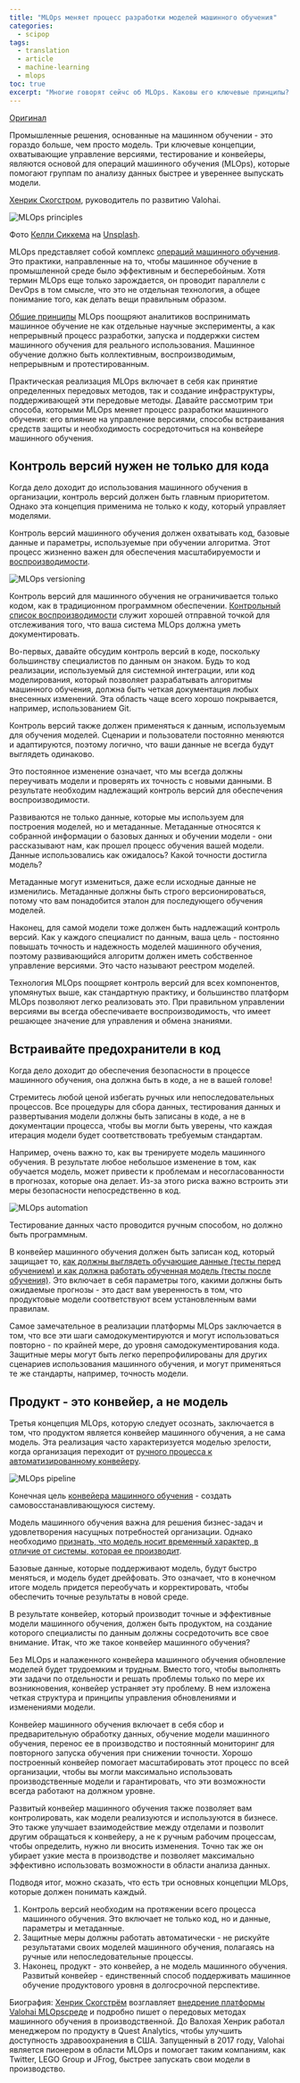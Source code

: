```yaml
---
title: "MLOps меняет процесс разработки моделей машинного обучения"
categories:
  - scipop
tags:
  - translation
  - article
  - machine-learning
  - mlops
toc: true
excerpt: "Многие говорят сейчс об MLOps. Каковы его ключевые принципы? Поможет разобраться в этом статья от одного из практикующих экспертов."
---
```


[Оригинал](https://www.kdnuggets.com/2020/12/mlops-changing-machine-learning-developed.html)

Промышленные решения, основанные на машинном обучении - это гораздо больше, чем просто модель. Три ключевые концепции, охватывающие управление версиями, тестирование и конвейеры, являются основой для операций машинного обучения (MLOps), которые помогают группам по анализу данных быстрее и увереннее выпускать модели.

[Хенрик Скогстром](https://www.linkedin.com/in/skogstrom/), руководитель по развитию Valohai.


![MLOps principles](/assets/images/2021-05-04/image4.jpg "MLOps principles")


Фото [Келли Сиккема](https://unsplash.com/@kellysikkema?utm_source=unsplash&utm_medium=referral&utm_content=creditCopyText) на [Unsplash](https://unsplash.com/s/photos/idea?utm_source=unsplash&utm_medium=referral&utm_content=creditCopyText).

MLOps представляет собой комплекс [операций машинного обучения](https://ml-ops.org/). Это практики, направленные на то, чтобы машинное обучение в промышленной среде было эффективным и бесперебойным. Хотя термин MLOps еще только зарождается, он проводит параллели с DevOps в том смысле, что это не отдельная технология, а общее понимание того, как делать вещи правильным образом.

[Общие принципы](https://valohai.com/mlops/) MLOps поощряют аналитиков воспринимать машинное обучение не как отдельные научные эксперименты, а как непрерывный процесс разработки, запуска и поддержки систем машинного обучения для реального использования. Машинное обучение должно быть коллективным, воспроизводимым, непрерывным и протестированным.

Практическая реализация MLOps включает в себя как принятие определенных передовых методов, так и создание инфраструктуры, поддерживающей эти передовые методы. Давайте рассмотрим три способа, которыми MLOps меняет процесс разработки машинного обучения: его влияние на управление версиями, способы встраивания средств защиты и необходимость сосредоточиться на конвейере машинного обучения.


## Контроль версий нужен не только для кода

Когда дело доходит до использования машинного обучения в организации, контроль версий должен быть главным приоритетом. Однако эта концепция применима не только к коду, который управляет моделями.

Контроль версий машинного обучения должен охватывать код, базовые данные и параметры, используемые при обучении алгоритма. Этот процесс жизненно важен для обеспечения масштабируемости и [воспроизводимости](https://www.wired.com/story/artificial-intelligence-confronts-reproducibility-crisis/).


![MLOps versioning](/assets/images/2021-05-04/image3.jpg "MLOps versioning")


Контроль версий для машинного обучения не ограничивается только кодом, как в традиционном программном обеспечении. [Контрольный список воспроизводимости](https://www.cs.mcgill.ca/~jpineau/ReproducibilityChecklist.pdf) служит хорошей отправной точкой для отслеживания того, что ваша система MLOps должна уметь документировать.

Во-первых, давайте обсудим контроль версий в коде, поскольку большинству специалистов по данным он знаком. Будь то код реализации, используемый для системной интеграции, или код моделирования, который позволяет разрабатывать алгоритмы машинного обучения, должна быть четкая документация любых внесенных изменений. Эта область чаще всего хорошо покрывается, например, использованием Git.

Контроль версий также должен применяться к данным, используемым для обучения моделей. Сценарии и пользователи постоянно меняются и адаптируются, поэтому логично, что ваши данные не всегда будут выглядеть одинаково.

Это постоянное изменение означает, что мы всегда должны переучивать модели и проверять их точность с новыми данными. В результате необходим надлежащий контроль версий для обеспечения воспроизводимости.

Развиваются не только данные, которые мы используем для построения моделей, но и метаданные. Метаданные относятся к собранной информации о базовых данных и обучении модели - они рассказывают нам, как прошел процесс обучения вашей модели. Данные использовались как ожидалось? Какой точности достигла модель?

Метаданные могут измениться, даже если исходные данные не изменились. Метаданные должны быть строго версионироваться, потому что вам понадобится эталон для последующего обучения моделей.

Наконец, для самой модели тоже должен быть надлежащий контроль версий. Как у каждого специалист по данным, ваша цель - постоянно повышать точность и надежность моделей машинного обучения, поэтому развивающийся алгоритм должен иметь собственное управление версиями. Это часто называют реестром моделей.

Технология MLOps поощряет контроль версий для всех компонентов, упомянутых выше, как стандартную практику, и большинство платформ MLOps позволяют легко реализовать это. При правильном управлении версиями вы всегда обеспечиваете воспроизводимость, что имеет решающее значение для управления и обмена знаниями.


## Встраивайте предохранители в код

Когда дело доходит до обеспечения безопасности в процессе машинного обучения, она должна быть в коде, а не в вашей голове!

Стремитесь любой ценой избегать ручных или непоследовательных процессов. Все процедуры для сбора данных, тестирования данных и развертывания модели должны быть записаны в коде, а не в документации процесса, чтобы вы могли быть уверены, что каждая итерация модели будет соответствовать требуемым стандартам.

Например, очень важно то, как вы тренируете модель машинного обучения. В результате любое небольшое изменение в том, как обучается модель, может привести к проблемам и несогласованности в прогнозах, которые она делает. Из-за этого риска важно встроить эти меры безопасности непосредственно в код.


![MLOps automation](/assets/images/2021-05-04/image2.jpg "MLOps automation")


Тестирование данных часто проводится ручным способом, но должно быть программным.

В конвейер машинного обучения должен быть записан код, который защищает то, [как должны выглядеть обучающие данные (тесты перед обучением) и как должна работать обученная модель (тесты после обучения)](https://www.jeremyjordan.me/testing-ml/). Это включает в себя параметры того, какими должны быть ожидаемые прогнозы - это даст вам уверенность в том, что продуктовые модели соответствуют всем установленным вами правилам.

Самое замечательное в реализации платформы MLOps заключается в том, что все эти шаги самодокументируются и могут использоваться повторно - по крайней мере, до уровня самодокументирования кода. Защитные меры могут быть легко перепрофилированы для других сценариев использования машинного обучения, и могут применяться те же стандарты, например, точность модели. 


## Продукт - это конвейер, а не модель

Третья концепция MLOps, которую следует осознать, заключается в том, что продуктом является конвейер машинного обучения, а не сама модель. Эта реализация часто характеризуется моделью зрелости, когда организация переходит от [ручного процесса к автоматизированному конвейеру](https://cloud.google.com/solutions/machine-learning/mlops-continuous-delivery-and-automation-pipelines-in-machine-learning).


![MLOps pipeline](/assets/images/2021-05-04/image1.jpg "MLOps pipeline")


Конечная цель [конвейера машинного обучения](https://valohai.com/machine-learning-pipeline/) - создать самовосстанавливающуюся систему.

Модель машинного обучения важна для решения бизнес-задач и удовлетворения насущных потребностей организации. Однако необходимо [признать, что модель носит временный характер, в отличие от системы, которая ее производит](https://www.analyticsinsight.net/forget-the-models-you-need-a-machine-learning-pipeline/).

Базовые данные, которые поддерживают модель, будут быстро меняться, и модель будет дрейфовать. Это означает, что в конечном итоге модель придется переобучать и корректировать, чтобы обеспечить точные результаты в новой среде.

В результате конвейер, который производит точные и эффективные модели машинного обучения, должен быть продуктом, на создание которого специалисты по данным должны сосредоточить все свое внимание. Итак, что же такое конвейер машинного обучения?

Без MLOps и налаженного конвейера машинного обучения обновление моделей будет трудоемким и трудным. Вместо того, чтобы выполнять эти задачи по отдельности и решать проблемы только по мере их возникновения, конвейер устраняет эту проблему. В нем изложена четкая структура и принципы управления обновлениями и изменениями модели.

Конвейер машинного обучения включает в себя сбор и предварительную обработку данных, обучение модели машинного обучения, перенос ее в производство и постоянный мониторинг для повторного запуска обучения при снижении точности. Хорошо построенный конвейер помогает масштабировать этот процесс по всей организации, чтобы вы могли максимально использовать производственные модели и гарантировать, что эти возможности всегда работают на должном уровне.

Развитый конвейер машинного обучения также позволяет вам контролировать, как модели реализуются и используются в бизнесе. Это также улучшает взаимодействие между отделами и позволит другим обращаться к конвейеру, а не к ручным рабочим процессам, чтобы определить, нужно ли вносить изменения. Точно так же он убирает узкие места в производстве и позволяет максимально эффективно использовать возможности в области анализа данных.

Подводя итог, можно сказать, что есть три основных концепции MLOps, которые должен понимать каждый.

1. Контроль версий необходим на протяжении всего процесса машинного обучения. Это включает не только код, но и данные, параметры и метаданные.
2. Защитные меры должны работать автоматически - не рискуйте результатами своих моделей машинного обучения, полагаясь на ручные или непоследовательные процессы.
3. Наконец, продукт - это конвейер, а не модель машинного обучения. Развитый конвейер - единственный способ поддерживать машинное обучение продуктового уровня в долгосрочной перспективе.

 

Биография: [Хенрик Скогстрём](http://www.valohai.com/) возглавляет [внедрение платформы Valohai MLOpsсреде](https://valohai.com/mlops/) и подробно пишет о передовых методах машинного обучения в производственной. До Валохая Хенрик работал менеджером по продукту в Quest Analytics, чтобы улучшить доступность здравоохранения в США. Запущенный в 2017 году, Valohai является пионером в области MLOps и помогает таким компаниям, как Twitter, LEGO Group и JFrog, быстрее запускать свои модели в производство.

